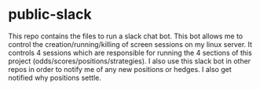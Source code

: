 # public-slack

This repo contains the files to run a slack chat bot. This bot allows me to control the creation/running/killing of screen sessions on my linux server. It controls 4 sessions which are responsible for running the 4 sections of this project (odds/scores/positions/strategies). I also use this slack bot in other repos in order to notify me of any new positions or hedges. I also get notified why positions settle.
